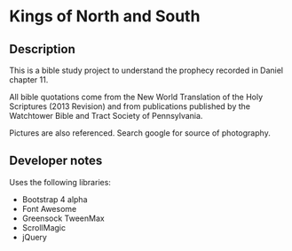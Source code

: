 # Kings of North and South
## Description
This is a bible study project to understand the prophecy recorded in Daniel chapter 11.

All bible quotations come from the New World Translation of the Holy Scriptures (2013 Revision) and from publications published by the Watchtower Bible and Tract Society of Pennsylvania. 

Pictures are also referenced. Search google for source of photography.

## Developer notes
Uses the following libraries:
* Bootstrap 4 alpha
* Font Awesome
* Greensock TweenMax
* ScrollMagic
* jQuery
